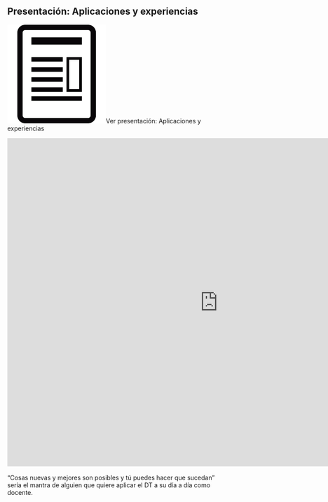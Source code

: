 ## Presentación: Aplicaciones y experiencias

![](/images/image8.png)Ver presentación: Aplicaciones y experiencias

<iframe src="https://docs.google.com/presentation/d/e/2PACX-1vR6rn4-pFQj_XPsuUkMPgI9GCXSVMuzeRWNkKtOcc0o4bnPfE8Rgd3_6JWuPy5YIapOGBhEQb12b5xf/embed?start=false&loop=false&delayms=3000" frameborder="0" width="960" height="749" allowfullscreen="true" mozallowfullscreen="true" webkitallowfullscreen="true"></iframe>

“Cosas nuevas y mejores son posibles y tú puedes hacer que sucedan” sería el mantra de alguien que quiere aplicar el DT a su día a día como docente.